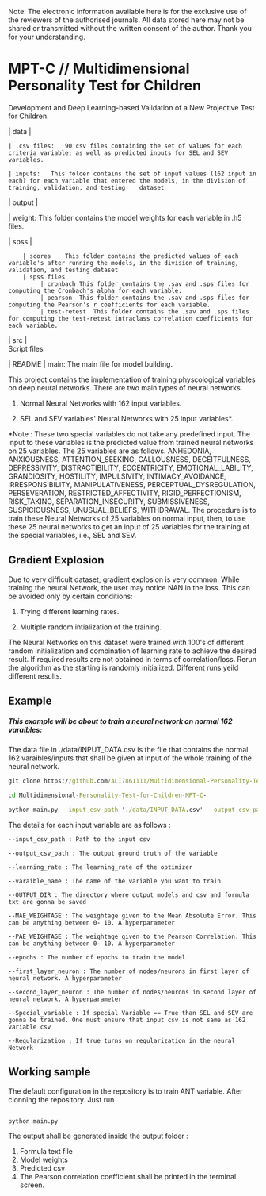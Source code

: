 
Note: The electronic information available here is for the exclusive use of the reviewers of the authorised journals. All data stored here may not be shared or transmitted without the written consent of the author. Thank you for your understanding.


# MPT-C // Multidimensional Personality Test for Children
Development and Deep Learning-based Validation of a New Projective Test for Children. 



| data |
  	
    | .csv files:	90 csv files containing the set of values for each criteria variable; as well as predicted inputs for SEL and SEV variables.

    | inputs:	This folder contains the set of input values (162 input in each) for each variable that entered the models, in the division of training, validation, and testing    dataset

| output |

  | weight:	This folder contains the model weights for each variable in .h5 files.

| spss |

      	| scores	This folder contains the predicted values of each variable's after running the models, in the division of training, validation, and testing dataset
        | spss files	
             | cronbach	This folder contains the .sav and .sps files for computing the Cronbach's alpha for each variable.
             | pearson	This folder contains the .sav and .sps files for computing the Pearson's r coefficients for each variable.
             | test-retest	This folder contains the .sav and .sps files for computing the test-retest intraclass correlation coefficients for each variable.
| src	|  
    Script files
    
| README
| main:	The main file for model building.








This project contains the implementation of training physcological variables on deep neural networks.
There are two main types of neural networks.

1. Normal Neural Networks with 162 input variables.

2. SEL and SEV variables' Neural Networks with 25 input variables*.

*Note : These two special variables do not take any predefined input. The input to these variables is the predicted value from trained neural networks on 25 variables. The 25 variables are as follows. ANHEDONIA, ANXIOUSNESS, ATTENTION_SEEKING, CALLOUSNESS, DECEITFULNESS, DEPRESSIVITY, DISTRACTIBILITY, ECCENTRICITY, EMOTIONAL_LABILITY, GRANDIOSITY, HOSTILITY, IMPULSIVITY, INTIMACY_AVOIDANCE, IRRESPONSIBILITY, MANIPULATIVENESS, PERCEPTUAL_DYSREGULATION, PERSEVERATION, RESTRICTED_AFFECTIVITY, RIGID_PERFECTIONISM, RISK_TAKING, SEPARATION_INSECURITY, SUBMISSIVENESS, SUSPICIOUSNESS, UNUSUAL_BELIEFS, WITHDRAWAL. The procedure is to train these Neural Networks of 25 variables on normal input, then, to use these 25 neural networks to get an input of 25 variables for the training of the special variables, i.e., SEL and SEV.


## Gradient Explosion

Due to very difficult dataset, gradient explosion is very common. While training the neural Network, the user may notice NAN in the loss. This can be avoided only by certain conditions:

1. Trying different learning rates.

2. Multiple random intialization of the training.

The Neural Networks on this dataset were trained with 100's of different random initialization and combination of learning rate to achieve the desired result.
If required results are not obtained in terms of correlation/loss. Rerun the algorithm as the starting is randomly initialized. Different runs yeild different results.

## Example

##### This example will be about to train a neural network on normal 162 varaibles:

The data file in ./data/INPUT_DATA.csv is the file that contains the normal 162 varaibles/inputs that shall be given at input of the whole training of the neural network. 


```bat
git clone https://github.com/ALI7861111/Multidimensional-Personality-Test-for-Children-MPT-C-.git

cd Multidimensional-Personality-Test-for-Children-MPT-C-

python main.py --input_csv_path './data/INPUT_DATA.csv' --output_csv_path './data/PAG.csv' --learning_rate 0.00001 --varaible_name 'PAG' --OUTPUT_DIR './output/' --MAE_WEIGHTAGE 1 --PAE_WEIGHTAGE 5 --epochs 50 --first_layer_neuron 162 --second_layer_neuron 2048 --Special_variable False --Regularization False 

```

The details for each input variable are as follows :

```
--input_csv_path : Path to the input csv 

--output_csv_path : The output ground truth of the variable 

--learning_rate : The learning_rate of the optimizer

--varaible_name : The name of the variable you want to train

--OUTPUT_DIR : The directory where output models and csv and formula txt are gonna be saved 

--MAE_WEIGHTAGE : The weightage given to the Mean Absolute Error. This can be anything between 0- 10. A hyperparameter

--PAE_WEIGHTAGE : The weightage given to the Pearson Correlation. This can be anything between 0- 10. A hyperparameter

--epochs : The number of epochs to train the model

--first_layer_neuron : The number of nodes/neurons in first layer of neural network. A hyperparameter

--second_layer_neuron : The number of nodes/neurons in second layer of neural network. A hyperparameter

--Special_variable : If special Variable == True than SEL and SEV are gonna be trained. One must ensure that input csv is not same as 162 variable csv

--Regularization ; If true turns on regularization in the neural Network 

```




## Working sample 

The default configuration in the repository is to train ANT variable. After clonning the repository. Just run

```bat

python main.py

```

The output shall be generated inside the output folder :

1. Formula text file 
2. Model weights
3. Predicted csv
4. The Pearson correlation coefficient shall be printed in the terminal screen.








